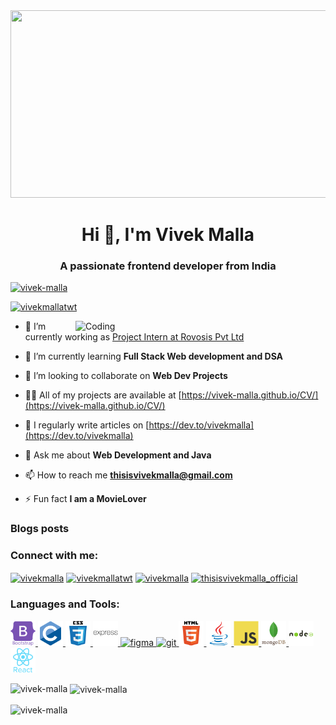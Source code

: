 <img src="https://www.gifcen.com/wp-content/uploads/2022/07/discord-banner-gif-5.gif" width="1000px" height="300px">
<h1 align="center">Hi 👋, I'm Vivek Malla</h1>
<h3 align="center">A passionate frontend developer from India</h3>

<p align="left"> <a href="https://github.com/ryo-ma/github-profile-trophy"><img src="https://github-profile-trophy.vercel.app/?username=vivek-malla" alt="vivek-malla" /></a> </p>

<p align="left"> <a href="https://twitter.com/vivekmallatwt" target="blank"><img src="https://img.shields.io/twitter/follow/vivekmallatwt?logo=twitter&style=for-the-badge" alt="vivekmallatwt" /></a> </p>

<img align="right" alt="Coding" width="400" src="https://c.tenor.com/NOYF3f82b_gAAAAC/programmer.gif">

- 🔭 I’m currently working as [Project Intern at Rovosis Pvt Ltd](https://rovosis.com/)

- 🌱 I’m currently learning **Full Stack Web development and DSA**

- 👯 I’m looking to collaborate on **Web Dev Projects**

- 👨‍💻 All of my projects are available at [https://vivek-malla.github.io/CV/](https://vivek-malla.github.io/CV/)

- 📝 I regularly write articles on [https://dev.to/vivekmalla](https://dev.to/vivekmalla)

- 💬 Ask me about **Web Development and Java**

- 📫 How to reach me **thisisvivekmalla@gmail.com**

- ⚡ Fun fact **I am a MovieLover**

### Blogs posts
<!-- BLOG-POST-LIST:START -->
<!-- BLOG-POST-LIST:END -->

<h3 align="left">Connect with me:</h3>
<p align="left">
<a href="https://dev.to/vivekmalla" target="blank"><img align="center" src="https://raw.githubusercontent.com/rahuldkjain/github-profile-readme-generator/master/src/images/icons/Social/devto.svg" alt="vivekmalla" height="30" width="40" /></a>
<a href="https://twitter.com/vivekmallatwt" target="blank"><img align="center" src="https://raw.githubusercontent.com/rahuldkjain/github-profile-readme-generator/master/src/images/icons/Social/twitter.svg" alt="vivekmallatwt" height="30" width="40" /></a>
<a href="https://linkedin.com/in/vivekmalla" target="blank"><img align="center" src="https://raw.githubusercontent.com/rahuldkjain/github-profile-readme-generator/master/src/images/icons/Social/linked-in-alt.svg" alt="vivekmalla" height="30" width="40" /></a>
<a href="https://instagram.com/thisisvivekmalla_official" target="blank"><img align="center" src="https://raw.githubusercontent.com/rahuldkjain/github-profile-readme-generator/master/src/images/icons/Social/instagram.svg" alt="thisisvivekmalla_official" height="30" width="40" /></a>
</p>

<h3 align="left">Languages and Tools:</h3>
<p align="left"> <a href="https://getbootstrap.com" target="_blank" rel="noreferrer"> <img src="https://raw.githubusercontent.com/devicons/devicon/master/icons/bootstrap/bootstrap-plain-wordmark.svg" alt="bootstrap" width="40" height="40"/> </a> <a href="https://www.cprogramming.com/" target="_blank" rel="noreferrer"> <img src="https://raw.githubusercontent.com/devicons/devicon/master/icons/c/c-original.svg" alt="c" width="40" height="40"/> </a> <a href="https://www.w3schools.com/css/" target="_blank" rel="noreferrer"> <img src="https://raw.githubusercontent.com/devicons/devicon/master/icons/css3/css3-original-wordmark.svg" alt="css3" width="40" height="40"/> </a> <a href="https://expressjs.com" target="_blank" rel="noreferrer"> <img src="https://raw.githubusercontent.com/devicons/devicon/master/icons/express/express-original-wordmark.svg" alt="express" width="40" height="40"/> </a> <a href="https://www.figma.com/" target="_blank" rel="noreferrer"> <img src="https://www.vectorlogo.zone/logos/figma/figma-icon.svg" alt="figma" width="40" height="40"/> </a> <a href="https://git-scm.com/" target="_blank" rel="noreferrer"> <img src="https://www.vectorlogo.zone/logos/git-scm/git-scm-icon.svg" alt="git" width="40" height="40"/> </a> <a href="https://www.w3.org/html/" target="_blank" rel="noreferrer"> <img src="https://raw.githubusercontent.com/devicons/devicon/master/icons/html5/html5-original-wordmark.svg" alt="html5" width="40" height="40"/> </a> <a href="https://www.java.com" target="_blank" rel="noreferrer"> <img src="https://raw.githubusercontent.com/devicons/devicon/master/icons/java/java-original.svg" alt="java" width="40" height="40"/> </a> <a href="https://developer.mozilla.org/en-US/docs/Web/JavaScript" target="_blank" rel="noreferrer"> <img src="https://raw.githubusercontent.com/devicons/devicon/master/icons/javascript/javascript-original.svg" alt="javascript" width="40" height="40"/> </a> <a href="https://www.mongodb.com/" target="_blank" rel="noreferrer"> <img src="https://raw.githubusercontent.com/devicons/devicon/master/icons/mongodb/mongodb-original-wordmark.svg" alt="mongodb" width="40" height="40"/> </a> <a href="https://nodejs.org" target="_blank" rel="noreferrer"> <img src="https://raw.githubusercontent.com/devicons/devicon/master/icons/nodejs/nodejs-original-wordmark.svg" alt="nodejs" width="40" height="40"/> </a> <a href="https://reactjs.org/" target="_blank" rel="noreferrer"> <img src="https://raw.githubusercontent.com/devicons/devicon/master/icons/react/react-original-wordmark.svg" alt="react" width="40" height="40"/> </a> </p>



<p><img align="left" src="https://github-readme-stats.vercel.app/api/top-langs?username=vivek-malla&show_icons=true&locale=en&layout=compact" alt="vivek-malla" /></p>

<p>&nbsp;<img align="center" src="https://github-readme-stats.vercel.app/api?username=vivek-malla&show_icons=true&locale=en" alt="vivek-malla" /></p>

<p><img align="center" src="https://github-readme-streak-stats.herokuapp.com/?user=vivek-malla&" alt="vivek-malla" /></p>
